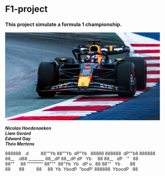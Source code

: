 # F1-project

### This project simulate a formula 1 championship.

![f1img.jpg](wiki/f1img.jpg)



***Nicolas Hoedenaeken*** \
***Liam Gerard*** \
***Edward Gay*** \
***Théo Mertens***

888888   .d          88""Yb 88""Yb  dP"Yb   88888 888888  dP""b8 888888 
88__   .d88 ________ 88__dP 88__dP dP   Yb     88 88__   dP   `"   88   
88""     88 """""""" 88"""  88"Yb  Yb   dP o.  88 88""   Yb        88   
88       88          88     88  Yb  YbodP  "bodP' 888888  YboodP   88   

